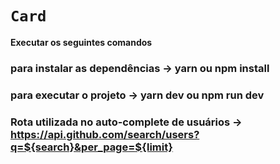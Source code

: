 # `Card`

**Executar os seguintes comandos**

### para instalar as dependências -> yarn ou npm install

### para executar o projeto -> yarn dev ou npm run dev

### Rota utilizada no auto-complete de usuários -> https://api.github.com/search/users?q=${search}&per_page=${limit}
